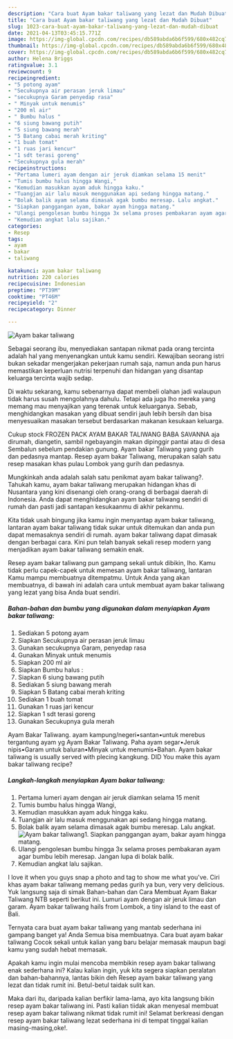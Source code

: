 ```yaml
---
description: "Cara buat Ayam bakar taliwang yang lezat dan Mudah Dibuat"
title: "Cara buat Ayam bakar taliwang yang lezat dan Mudah Dibuat"
slug: 1023-cara-buat-ayam-bakar-taliwang-yang-lezat-dan-mudah-dibuat
date: 2021-04-13T03:45:15.771Z
image: https://img-global.cpcdn.com/recipes/db589abda6b6f599/680x482cq70/ayam-bakar-taliwang-foto-resep-utama.jpg
thumbnail: https://img-global.cpcdn.com/recipes/db589abda6b6f599/680x482cq70/ayam-bakar-taliwang-foto-resep-utama.jpg
cover: https://img-global.cpcdn.com/recipes/db589abda6b6f599/680x482cq70/ayam-bakar-taliwang-foto-resep-utama.jpg
author: Helena Briggs
ratingvalue: 3.1
reviewcount: 9
recipeingredient:
- "5 potong ayam"
- "Secukupnya air perasan jeruk limau"
- "secukupnya Garam penyedap rasa"
- " Minyak untuk menumis"
- "200 ml air"
- " Bumbu halus "
- "6 siung bawang putih"
- "5 siung bawang merah"
- "5 Batang cabai merah kriting"
- "1 buah tomat"
- "1 ruas jari kencur"
- "1 sdt terasi goreng"
- "Secukupnya gula merah"
recipeinstructions:
- "Pertama lumeri ayam dengan air jeruk diamkan selama 15 menit"
- "Tumis bumbu halus hingga Wangi,"
- "Kemudian masukkan ayam aduk hingga kaku."
- "Tuangjan air lalu masuk menggunakan api sedang hingga matang."
- "Bolak balik ayam selama dimasak agak bumbu meresap. Lalu angkat."
- "Siapkan panggangan ayam, bakar ayam hingga matang."
- "Ulangi pengolesan bumbu hingga 3x selama proses pembakaran ayam agar bumbu lebih meresap. Jangan lupa di bolak balik."
- "Kemudian angkat lalu sajikan."
categories:
- Resep
tags:
- ayam
- bakar
- taliwang

katakunci: ayam bakar taliwang 
nutrition: 220 calories
recipecuisine: Indonesian
preptime: "PT39M"
cooktime: "PT46M"
recipeyield: "2"
recipecategory: Dinner

---
```



![Ayam bakar taliwang](https://img-global.cpcdn.com/recipes/db589abda6b6f599/680x482cq70/ayam-bakar-taliwang-foto-resep-utama.jpg)

Sebagai seorang ibu, menyediakan santapan nikmat pada orang tercinta adalah hal yang menyenangkan untuk kamu sendiri. Kewajiban seorang istri bukan sekadar mengerjakan pekerjaan rumah saja, namun anda pun harus memastikan keperluan nutrisi terpenuhi dan hidangan yang disantap keluarga tercinta wajib sedap.

Di waktu  sekarang, kamu sebenarnya dapat membeli olahan jadi walaupun tidak harus susah mengolahnya dahulu. Tetapi ada juga lho mereka yang memang mau menyajikan yang terenak untuk keluarganya. Sebab, menghidangkan masakan yang dibuat sendiri jauh lebih bersih dan bisa menyesuaikan masakan tersebut berdasarkan makanan kesukaan keluarga. 

Cukup stock FROZEN PACK AYAM BAKAR TALIWANG BABA SAVANNA aja dirumah, diangetin, sambil ngebayangin makan dipinggir pantai atau di desa Sembalun sebelum pendakian gunung. Ayam bakar Taliwang yang gurih dan pedasnya mantap. Resep ayam bakar Taliwang, merupakan salah satu resep masakan khas pulau Lombok yang gurih dan pedasnya.

Mungkinkah anda adalah salah satu penikmat ayam bakar taliwang?. Tahukah kamu, ayam bakar taliwang merupakan hidangan khas di Nusantara yang kini disenangi oleh orang-orang di berbagai daerah di Indonesia. Anda dapat menghidangkan ayam bakar taliwang sendiri di rumah dan pasti jadi santapan kesukaanmu di akhir pekanmu.

Kita tidak usah bingung jika kamu ingin menyantap ayam bakar taliwang, lantaran ayam bakar taliwang tidak sukar untuk ditemukan dan anda pun dapat memasaknya sendiri di rumah. ayam bakar taliwang dapat dimasak dengan berbagai cara. Kini pun telah banyak sekali resep modern yang menjadikan ayam bakar taliwang semakin enak.

Resep ayam bakar taliwang pun gampang sekali untuk dibikin, lho. Kamu tidak perlu capek-capek untuk memesan ayam bakar taliwang, lantaran Kamu mampu membuatnya ditempatmu. Untuk Anda yang akan membuatnya, di bawah ini adalah cara untuk membuat ayam bakar taliwang yang lezat yang bisa Anda buat sendiri.

<!--inarticleads1-->

##### Bahan-bahan dan bumbu yang digunakan dalam menyiapkan Ayam bakar taliwang:

1. Sediakan 5 potong ayam
1. Siapkan Secukupnya air perasan jeruk limau
1. Gunakan secukupnya Garam, penyedap rasa
1. Gunakan  Minyak untuk menumis
1. Siapkan 200 ml air
1. Siapkan  Bumbu halus :
1. Siapkan 6 siung bawang putih
1. Sediakan 5 siung bawang merah
1. Siapkan 5 Batang cabai merah kriting
1. Sediakan 1 buah tomat
1. Gunakan 1 ruas jari kencur
1. Siapkan 1 sdt terasi goreng
1. Gunakan Secukupnya gula merah


Ayam Bakar Taliwang. ayam kampung/negeri•santan•untuk merebus tergantung ayam yg Ayam Bakar Taliwang. Paha ayam segar•Jeruk nipis•Garam untuk baluran•Minyak untuk menumis•Bahan. Ayam bakar taliwang is usually served with plecing kangkung. DID You make this ayam bakar taliwang recipe? 

<!--inarticleads2-->

##### Langkah-langkah menyiapkan Ayam bakar taliwang:

1. Pertama lumeri ayam dengan air jeruk diamkan selama 15 menit
1. Tumis bumbu halus hingga Wangi,
1. Kemudian masukkan ayam aduk hingga kaku.
1. Tuangjan air lalu masuk menggunakan api sedang hingga matang.
1. Bolak balik ayam selama dimasak agak bumbu meresap. Lalu angkat.
<img src="//assets-global.cpcdn.com/assets/icons/button_play-2c75c40dde080a61004c1f40b05d8f140eaff45d7e9e6481dc71c63d2e7c4909.png" alt="Ayam bakar taliwang">1. Siapkan panggangan ayam, bakar ayam hingga matang.
1. Ulangi pengolesan bumbu hingga 3x selama proses pembakaran ayam agar bumbu lebih meresap. Jangan lupa di bolak balik.
1. Kemudian angkat lalu sajikan.


I love it when you guys snap a photo and tag to show me what you&#39;ve. Ciri khas ayam bakar taliwang memang pedas gurih ya bun, very very delicious. Yuk langsung saja di simak Bahan-bahan dan Cara Membuat Ayam Bakar Taliwang NTB seperti berikut ini. Lumuri ayam dengan air jeruk limau dan garam. Ayam bakar taliwang hails from Lombok, a tiny island to the east of Bali. 

Ternyata cara buat ayam bakar taliwang yang mantab sederhana ini gampang banget ya! Anda Semua bisa membuatnya. Cara buat ayam bakar taliwang Cocok sekali untuk kalian yang baru belajar memasak maupun bagi kamu yang sudah hebat memasak.

Apakah kamu ingin mulai mencoba membikin resep ayam bakar taliwang enak sederhana ini? Kalau kalian ingin, yuk kita segera siapkan peralatan dan bahan-bahannya, lantas bikin deh Resep ayam bakar taliwang yang lezat dan tidak rumit ini. Betul-betul taidak sulit kan. 

Maka dari itu, daripada kalian berfikir lama-lama, ayo kita langsung bikin resep ayam bakar taliwang ini. Pasti kalian tiidak akan menyesal membuat resep ayam bakar taliwang nikmat tidak rumit ini! Selamat berkreasi dengan resep ayam bakar taliwang lezat sederhana ini di tempat tinggal kalian masing-masing,oke!.

